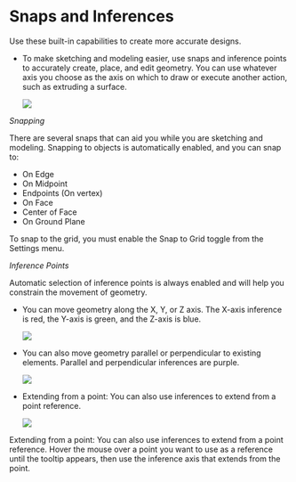 # Snaps and Inferences
Use these built-in capabilities to create more accurate designs.
 
* To make sketching and modeling easier, use snaps and inference points to accurately create, place, and edit geometry. You can use whatever axis you choose as the axis on which to draw or execute another action, such as extruding a surface. 
    
    ![](Images/GUID-F944DE2D-DFAB-40E1-83FA-687264C616C1-low.png)

*Snapping*

There are several snaps that can aid you while you are sketching and modeling. Snapping to objects is automatically enabled, and you can snap to:

* On Edge
* On Midpoint
* Endpoints (On vertex)
* On Face
* Center of Face
* On Ground Plane

To snap to the grid, you must enable the Snap to Grid toggle from the Settings menu.

*Inference Points*

Automatic selection of inference points is always enabled and will help you constrain the movement of geometry.

* You can move geometry along the X, Y, or Z axis. The X-axis inference is red, the Y-axis is green, and the Z-axis is blue. 
    
    ![](Images/GUID-B2B8F57A-33AC-4C83-9B6C-905D80412915-low.png)
* You can also move geometry parallel or perpendicular to existing elements. Parallel and perpendicular inferences are purple. 
    
    ![](Images/GUID-ED76B8FE-4083-4C9B-963C-FBC1D705CADC-low.png)
* Extending from a point: You can also use inferences to extend from a point reference. 
    
    ![](Images/GUID-BDDC9043-3E81-4B5F-8219-749BBD6689DE-low.png)

Extending from a point: You can also use inferences to extend from a point reference. Hover the mouse over a point you want to use as a reference until the tooltip appears, then use the inference axis that extends from the point.

